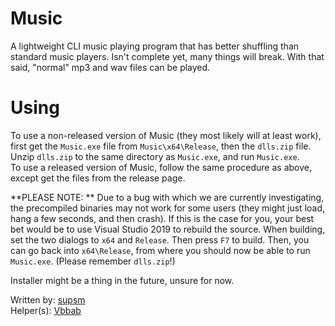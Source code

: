 # Music
A lightweight CLI music playing program that has better shuffling than standard music players. Isn't complete yet, many things will break. With that said, "normal" mp3 and wav files can be played.

# Using
To use a non-released version of Music (they most likely will at least work), first get the `Music.exe` file from `Music\x64\Release`, then the `dlls.zip` file. Unzip `dlls.zip` to the same directory as `Music.exe`, and run `Music.exe`.  
To use a released version of Music, follow the same procedure as above, except get the files from the release page.  

**PLEASE NOTE: ** Due to a bug with which we are currently investigating, the precompiled binaries may not work for some users (they might just load, hang a few seconds, and then crash). If this is the case for you, your best bet would be to use Visual Studio 2019 to rebuild the source. When building, set the two dialogs to `x64` and `Release`. Then press `F7` to build. Then, you can go back into `x64\Release`, from where you should now be able to run `Music.exe`. (Please remember `dlls.zip`!)
  
Installer might be a thing in the future, unsure for now.  
  
Written by: [supsm](http://github.com/supsm)  
Helper(s): [Vbbab](http://github.com/Vbbab)  
